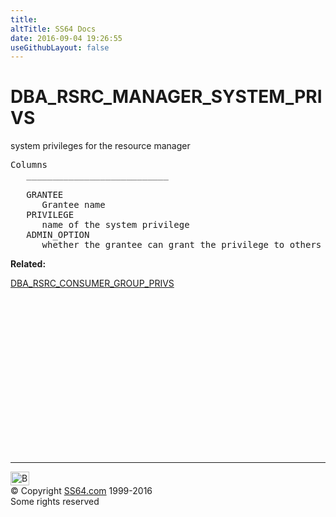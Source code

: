 ```yaml
---
title:
altTitle: SS64 Docs
date: 2016-09-04 19:26:55
useGithubLayout: false
---
```

<!-- #BeginLibraryItem "/Library/head_orad.lbi" --><!-- #EndLibraryItem --><h1>DBA_RSRC_MANAGER_SYSTEM_PRIVS </h1><p> system privileges for the resource manager </p> 
 
<pre>Columns
   ___________________________
 
   GRANTEE
      Grantee name
   PRIVILEGE
      name of the system privilege
   ADMIN_OPTION
      whether the grantee can grant the privilege to others</pre>
<p><b>Related:</b></p>
<p><a href="DBA_RSRC_CONSUMER_GROUP_PRIVS.html">DBA_RSRC_CONSUMER_GROUP_PRIVS</a></p><!-- #BeginLibraryItem "/Library/foot_orad.lbi" --><p>
<!-- oracle-footer -->
<ins class="adsbygoogle" style="display:inline-block;width:300px;height:250px" data-ad-client="ca-pub-6140977852749469" data-ad-slot="4275490898"></ins>
<script>
(adsbygoogle = window.adsbygoogle || []).push({});
</script></p>
<hr>
<div id="bl" class="footer"><a href="DBA_RSRC_MANAGER_SYSTEM_PRIVS.html#"><img src="../images/top.png" width="30" height="22" alt="Back to the Top"></a></div>
<div id="br" class="footer, tagline">© Copyright <a href="../index.html">SS64.com</a> 1999-2016<br>
Some rights reserved</div>
<!-- #EndLibraryItem -->

